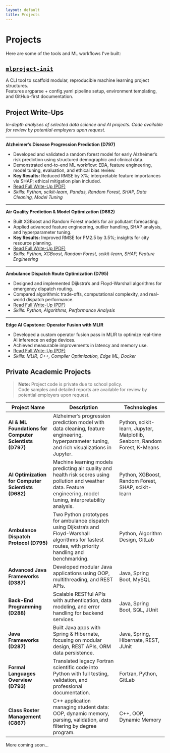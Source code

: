 ```yaml
---
layout: default
title: Projects
---
```


# Projects

Here are some of the tools and ML workflows I've built:

## [`mlproject-init`](https://github.com/Swall1545/mlproject-init)
A CLI tool to scaffold modular, reproducible machine learning project structures.  
Features argparse + config.yaml pipeline setup, environment templating, and GitHub-first documentation.

## Project Write-Ups

*In-depth analyses of selected data science and AI projects. Code available for review by potential employers upon request.*

---

**Alzheimer’s Disease Progression Prediction (D797)**
- Developed and validated a random forest model for early Alzheimer’s risk prediction using structured demographic and clinical data.
- Demonstrated end-to-end ML workflow: EDA, feature engineering, model tuning, evaluation, and ethical bias review.
- **Key Results:** Reduced RMSE by X%; interpretable feature importances via SHAP; ethical mitigation plan included.
- [Read Full Write-Up (PDF)](/assets/Wallace_D797_Writeup.pdf)
- *Skills: Python, scikit-learn, Pandas, Random Forest, SHAP, Data Cleaning, Model Tuning*

---

**Air Quality Prediction & Model Optimization (D682)**
- Built XGBoost and Random Forest models for air pollutant forecasting.
- Applied advanced feature engineering, outlier handling, SHAP analysis, and hyperparameter tuning.
- **Key Results:** Improved RMSE for PM2.5 by 3.5%; insights for city resource planning.
- [Read Full Write-Up (PDF)](/assets/D682_Task_Final_Version.pdf)
- *Skills: Python, XGBoost, Random Forest, scikit-learn, SHAP, Feature Engineering*

---

**Ambulance Dispatch Route Optimization (D795)**
- Designed and implemented Dijkstra’s and Floyd-Warshall algorithms for emergency dispatch routing.
- Compared algorithmic trade-offs, computational complexity, and real-world dispatch performance.
- [Read Full Write-Up (PDF)](/assets/Task1_Applied_Algorithms.pdf)
- *Skills: Python, Algorithms, Performance Analysis*

---

**Edge AI Capstone: Operator Fusion with MLIR**
- Developed a custom operator fusion pass in MLIR to optimize real-time AI inference on edge devices.
- Achieved measurable improvements in latency and memory use.
- [Read Full Write-Up (PDF)](/assets/Capstone_Final_S_Wallace.pdf)
- *Skills: MLIR, C++, Compiler Optimization, Edge ML, Docker*

## Private Academic Projects
> **Note:** Project code is private due to school policy.  
> Code samples and detailed reports are available for review by potential employers upon request.

| Project Name                                   | Description                                                                                                                                      | Technologies                                          |
|------------------------------------------------|--------------------------------------------------------------------------------------------------------------------------------------------------|-------------------------------------------------------|
| **AI & ML Foundations for Computer Scientists (D797)** | Alzheimer’s progression prediction model with data cleaning, feature engineering, hyperparameter tuning, and rich visualizations in Jupyter.      | Python, scikit-learn, Jupyter, Matplotlib, Seaborn, Random Forest, K-Means |
| **AI Optimization for Computer Scientists (D682)**     | Machine learning models predicting air quality and health risk scores using pollution and weather data. Feature engineering, model tuning, interpretability analysis. | Python, XGBoost, Random Forest, SHAP, scikit-learn    |
| **Ambulance Dispatch Protocol (D795)**         | Two Python prototypes for ambulance dispatch using Dijkstra’s and Floyd-Warshall algorithms for fastest routes, with priority handling and benchmarking. | Python, Algorithm Design, GitLab                      |
| **Advanced Java Frameworks (D387)**            | Developed modular Java applications using OOP, multithreading, and REST APIs.                                                                   | Java, Spring Boot, MySQL                              |
| **Back-End Programming (D288)**                | Scalable RESTful APIs with authentication, data modeling, and error handling for backend services.                                               | Java, Spring Boot, SQL, JUnit                         |
| **Java Frameworks (D287)**                     | Built Java apps with Spring & Hibernate, focusing on modular design, REST APIs, ORM data persistence.                                            | Java, Spring, Hibernate, REST, JUnit                  |
| **Formal Languages Overview (D793)**           | Translated legacy Fortran scientific code into Python with full testing, validation, and professional documentation.                             | Fortran, Python, GitLab                               |
| **Class Roster Management (C867)**             | C++ application managing student data: OOP, dynamic memory, parsing, validation, and filtering by degree program.                               | C++, OOP, Dynamic Memory                              |


More coming soon...
